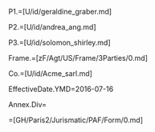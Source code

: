 P1.=[U/id/geraldine_graber.md]

P2.=[U/id/andrea_ang.md]  

P3.=[U/id/solomon_shirley.md] 

Frame.=[zF/Agt/US/Frame/3Parties/0.md]

Co.=[U/id/Acme_sarl.md]  

EffectiveDate.YMD=2016-07-16

Annex.Div=</i>

=[GH/Paris2/Jurismatic/PAF/Form/0.md]